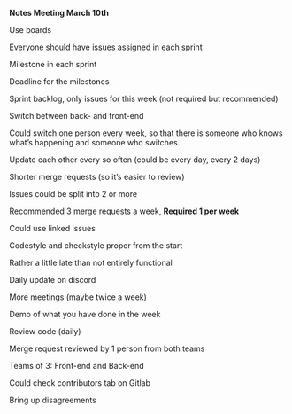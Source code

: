 **Notes Meeting March 10th**

Use boards

Everyone should have issues assigned in each sprint

Milestone in each sprint

Deadline for the milestones

Sprint backlog, only issues for this week  (not required but recommended)

Switch between back- and front-end

Could switch one person every week, so that there is someone who knows what’s happening and someone who switches.

Update each other every so often (could be every day, every 2 days)

Shorter merge requests (so it’s easier to review)

Issues could be split into 2 or more

Recommended 3 merge requests a week, **Required 1 per week**

Could use linked issues

Codestyle and checkstyle proper from the start

Rather a little late than not entirely functional

Daily update on discord

More meetings (maybe twice a week)

Demo of what you have done in the week

Review code (daily)

Merge request reviewed by 1 person from both teams

Teams of 3: Front-end and Back-end

Could check contributors tab on Gitlab

Bring up disagreements
